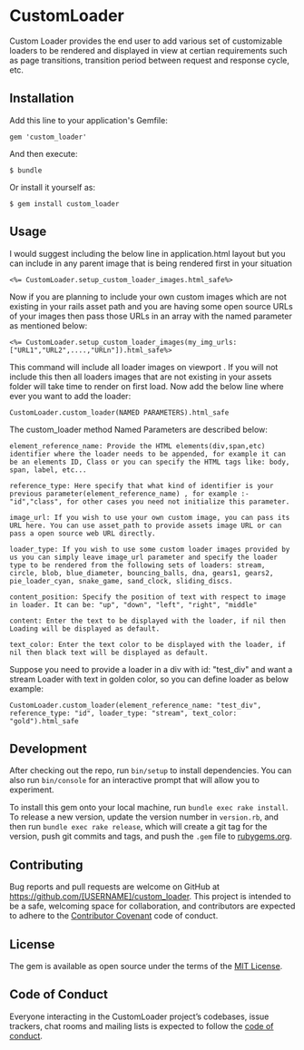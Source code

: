 # CustomLoader


Custom Loader provides the end user to add various set of customizable loaders to be rendered and displayed in view at certian requirements such as page transitions, transition period between request and response cycle, etc.

## Installation

Add this line to your application's Gemfile:


	gem 'custom_loader'


And then execute:

    $ bundle

Or install it yourself as:

    $ gem install custom_loader

## Usage

I would suggest including the below line in application.html layout but you can include in any parent image that is being rendered first in your situation

	<%= CustomLoader.setup_custom_loader_images.html_safe%>

Now if you are planning to include your own custom images which are not existing in your rails asset path and you are having some open source URLs of your images then pass those URLs in an array with the named parameter as mentioned below:

	<%= CustomLoader.setup_custom_loader_images(my_img_urls: ["URL1","URL2",....,"URLn"]).html_safe%>

This command will include all loader images on viewport . If you will not include this then all loaders images that are not existing in your assets folder will take time to render on first load. Now add the below line where ever you want to add the loader:

	CustomLoader.custom_loader(NAMED PARAMETERS).html_safe

The custom_loader method Named Parameters are described below:

	element_reference_name: Provide the HTML elements(div,span,etc) identifier where the loader needs to be appended, for example it can be an elements ID, Class or you can specify the HTML tags like: body, span, label, etc...

	reference_type: Here specify that what kind of identifier is your previous parameter(element_reference_name) , for example :- "id","class", for other cases you need not initialize this parameter.

	image_url: If you wish to use your own custom image, you can pass its URL here. You can use asset_path to provide assets image URL or can pass a open source web URL directly.

	loader_type: If you wish to use some custom loader images provided by us you can simply leave image_url parameter and specify the loader type to be rendered from the following sets of loaders: stream, circle, blob, blue_diameter, bouncing_balls, dna, gears1, gears2, pie_loader_cyan, snake_game, sand_clock, sliding_discs.

	content_position: Specify the position of text with respect to image in loader. It can be: "up", "down", "left", "right", "middle"

	content: Enter the text to be displayed with the loader, if nil then Loading will be displayed as default.
	
	text_color: Enter the text color to be displayed with the loader, if nil then black text will be displayed as default.

Suppose you need to provide a loader in a div with id: "test_div" and want a stream Loader with text in golden color, so you can define loader as below example:
	
	CustomLoader.custom_loader(element_reference_name: "test_div", reference_type: "id", loader_type: "stream", text_color: "gold").html_safe

## Development

After checking out the repo, run `bin/setup` to install dependencies. You can also run `bin/console` for an interactive prompt that will allow you to experiment.

To install this gem onto your local machine, run `bundle exec rake install`. To release a new version, update the version number in `version.rb`, and then run `bundle exec rake release`, which will create a git tag for the version, push git commits and tags, and push the `.gem` file to [rubygems.org](https://rubygems.org).

## Contributing

Bug reports and pull requests are welcome on GitHub at https://github.com/[USERNAME]/custom_loader. This project is intended to be a safe, welcoming space for collaboration, and contributors are expected to adhere to the [Contributor Covenant](http://contributor-covenant.org) code of conduct.

## License

The gem is available as open source under the terms of the [MIT License](https://opensource.org/licenses/MIT).

## Code of Conduct

Everyone interacting in the CustomLoader project’s codebases, issue trackers, chat rooms and mailing lists is expected to follow the [code of conduct](https://github.com/[USERNAME]/custom_loader/blob/master/CODE_OF_CONDUCT.md).
